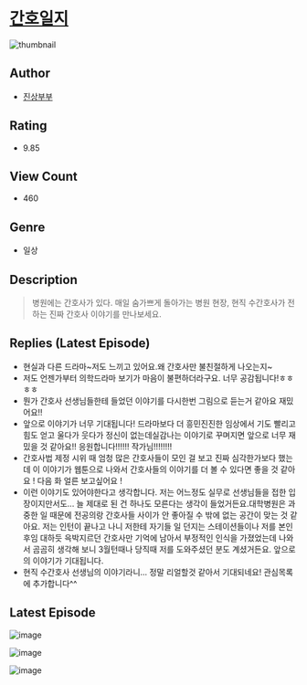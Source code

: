 # [간호일지](https://comic.naver.com/challenge/list?titleId=810557)
![thumbnail](https://image-comic.pstatic.net/user_contents_data/challenge_comic/2023/05/23/324739/upload_3618754881234875703_480x623.jpeg)

## Author
- [진상부부](https://comic.naver.com/artistTitle?id=324739)

## Rating
- 9.85

## View Count
- 460

## Genre
- 일상

## Description
> 병원에는 간호사가 있다. 매일 숨가쁘게 돌아가는 병원 현장, 현직 수간호사가 전하는 진짜 간호사 이야기를 만나보세요.

## Replies (Latest Episode)
- 현실과 다른 드라마~저도 느끼고 있어요.왜 간호사만 불친절하게 나오는지~
- 저도 언젠가부터 의학드라마 보기가 마음이 불편하더라구요. 너무 공감됩니다!ㅎㅎㅎㅎ
- 뭔가 간호사 선생님들한테 들었던 이야기를 다시한번 그림으로 듣는거 같아요 재밌어요!!
- 앞으로 이야기가 너무 기대됩니다! 드라마보다 더 흥민진진한 임상에서 기도 빨리고 힘도 얻고 울다가 웃다가 정신이 없는데실감나는 이야기로 꾸며지면 앞으로 너무 재밌을 것 같아요!! 응원합니다!!!!!! 작가님!!!!!!!!
- 간호사법 제정 시위 때 엄청 많은 간호사들이 모인 걸 보고 진짜 심각한가보다 했는데 이 이야기가 웹툰으로 나와서 간호사들의 이야기를 더 볼 수 있다면 좋을 것 같아요 ! 다음 화 얼른 보고싶어요 !
- 이런 이야기도 있어야한다고 생각합니다. 저는 어느정도 실무로 선생님들을 접한 입장이지만서도... 늘 제대로 된 건 하나도 모른다는 생각이 들었거든요.대학병원은 과중한 일 때문에 전공의랑 간호사들 사이가 안 좋아질 수 밖에 없는 공간이 맞는 것 같아요. 저는 인턴이 끝나고 나니 저한테 자기들 일 던지는 스테이션들이나 저를 본인 후임 대하듯 윽박지르던 간호사만 기억에 남아서 부정적인 인식을 가졌었는데 나와서 곰곰히 생각해 보니 3월턴때나 당직때 저를 도와주셨던 분도 계셨거든요. 앞으로의 이야기가 기대됩니다.
- 현직 수간호사 선생님의 이야기라니... 정말 리얼할것 같아서 기대되네요! 관심목록에 추가합니다^^

## Latest Episode
![image](https://image-comic.pstatic.net/user_contents_data/challenge_comic/2023/05/23/324739/upload_7005685883067380277.jpeg)

![image](https://image-comic.pstatic.net/user_contents_data/challenge_comic/2023/05/23/324739/upload_7162465254614577204.jpeg)

![image](https://image-comic.pstatic.net/user_contents_data/challenge_comic/2023/05/23/324739/upload_7017230961267335984.jpeg)
